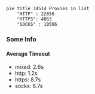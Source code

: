 
```mermaid
pie title 34514 Proxies in list
    "HTTP" : 22850
    "HTTPS": 4863
    "SOCKS" : 10566
```

### Some Info
#### Average Timeout

- mixed: 2.6s
- http: 1.2s
- https: 8.7s
- socks: 6.7s